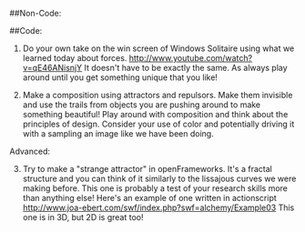 ##Non-Code:

##Code:
1. Do your own take on the win screen of Windows Solitaire using what we learned today about forces. http://www.youtube.com/watch?v=qE46ANisnjY  It doesn't have to be exactly the same.  As always play around until you get something unique that you like!

2. Make a composition using attractors and repulsors.  Make them invisible and use the trails from objects you are pushing around to make something beautiful!  Play around with composition and think about the principles of design.  Consider your use of color and potentially driving it with a sampling an image like we have been doing.

Advanced:

3. Try to make a "strange attractor" in openFrameworks.  It's a fractal structure and you can think of it similarly to the lissajous curves we were making before.  This one is probably a test of your research skills more than anything else!  Here's an example of one written in actionscript http://www.joa-ebert.com/swf/index.php?swf=alchemy/Example03  This one is in 3D, but 2D is great too!